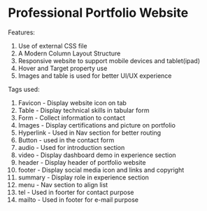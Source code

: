 # Professional Portfolio Website
  Features: 
  1. Use of external CSS file
  2. A Modern Column Layout Structure
  3. Responsive website to support mobile devices and tablet(ipad)
  4. Hover and Target property use
  5. Images and table is used for better UI/UX experience

Tags used: 
  1. Favicon - Display website icon on tab
  2. Table - Display technical skills in tabular form
  3. Form - Collect information to contact
  4. Images - Display certifications and picture on portfolio
  5. Hyperlink - Used in Nav section for better routing
  6. Button - used in the contact form
  7. audio - Used for introduction section
  8. video - Display dashboard demo in experience section
  9. header - Display header of portfolio website
  10. footer - Display social media icon and links and copyright
  11. summary - Display role in experience section
  12. menu - Nav section to align list
  13. tel - Used in foorter for contact purpose
  14. mailto - Used in footer for e-mail purpose
